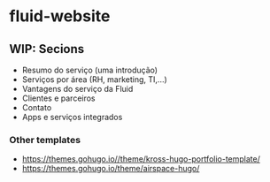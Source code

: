 # fluid-website

## WIP: Secions

- Resumo do serviço (uma introdução)
- Serviços por área (RH, marketing, TI,...)
- Vantagens do serviço da Fluid
- Clientes e parceiros
- Contato
- Apps e serviços integrados

### Other templates

- https://themes.gohugo.io//theme/kross-hugo-portfolio-template/
- https://themes.gohugo.io/theme/airspace-hugo/

